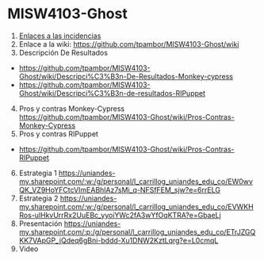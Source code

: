 # MISW4103-Ghost
1. [Enlaces a las incidencias](issues)
2. Enlace a la wiki: https://github.com/tpambor/MISW4103-Ghost/wiki
3. Descripción De Resultados
- https://github.com/tpambor/MISW4103-Ghost/wiki/Descripci%C3%B3n-De-Resultados-Monkey-cypress 
- https://github.com/tpambor/MISW4103-Ghost/wiki/Descripci%C3%B3n-de-resultados-RIPuppet 
4. Pros y contras  Monkey-Cypress 
https://github.com/tpambor/MISW4103-Ghost/wiki/Pros-Contras-Monkey-Cypress 
5. Pros y contras RIPuppet 
- https://github.com/tpambor/MISW4103-Ghost/wiki/Pros-Contras-RIPuppet
6. Estrategia 1 
https://uniandes-my.sharepoint.com/:w:/g/personal/l_carrillog_uniandes_edu_co/EW0wvQK_VZ9HoYFCtcVImEABhlAz7sMi_q-NFSfFEM_sjw?e=6rrELG 
7. Estrategia 2 
https://uniandes-my.sharepoint.com/:w:/g/personal/l_carrillog_uniandes_edu_co/EVWKHRos-ulHkvUrrRx2UuEBc_yyoiYWc2fA3wYfOqKTRA?e=GbaeLj
8.  Presentación 
https://uniandes-my.sharepoint.com/:p:/g/personal/l_carrillog_uniandes_edu_co/ETrJZGQKK7VApGP_jQdeq6gBni-bddd-Xu1DNW2KztLqrg?e=L0cmqL
9.  Video 
